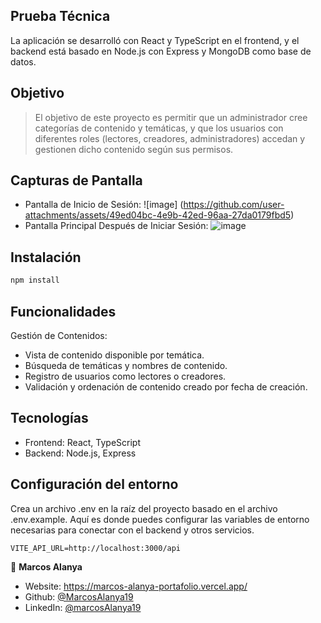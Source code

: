 ## Prueba Técnica 
La aplicación se desarrolló con React y TypeScript en el frontend, y el backend está basado en Node.js con Express y MongoDB como base de datos.

## Objetivo
> El objetivo de este proyecto es permitir que un administrador cree categorías de contenido y temáticas, y que los usuarios con diferentes roles (lectores, creadores, administradores) accedan y gestionen dicho contenido según sus permisos.

## Capturas de Pantalla
- Pantalla de Inicio de Sesión:
![image]  (https://github.com/user-attachments/assets/49ed04bc-4e9b-42ed-96aa-27da0179fbd5)
- Pantalla Principal Después de Iniciar Sesión:
![image](https://github.com/user-attachments/assets/7d230380-799d-46bd-a174-4113244637a1)


## Instalación

```sh
npm install
```

## Funcionalidades
Gestión de Contenidos:
- Vista de contenido disponible por temática.
- Búsqueda de temáticas y nombres de contenido.
- Registro de usuarios como lectores o creadores.
- Validación y ordenación de contenido creado por fecha de creación.

## Tecnologías
- Frontend: React, TypeScript
- Backend: Node.js, Express

## Configuración del entorno
Crea un archivo .env en la raíz del proyecto basado en el archivo .env.example. Aquí es donde puedes configurar las variables de entorno necesarias para conectar con el backend y otros servicios.
```
VITE_API_URL=http://localhost:3000/api
```

👤 **Marcos Alanya**

* Website: https://marcos-alanya-portafolio.vercel.app/
* Github: [@MarcosAlanya19](https://github.com/MarcosAlanya19)
* LinkedIn: [@marcosAlanya19](https://linkedin.com/in/marcosAlanya19)
